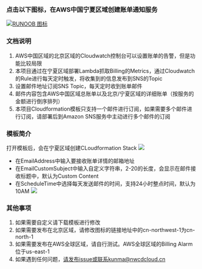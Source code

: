 ### 点击以下图标，在AWS中国宁夏区域创建账单通知服务
[![RUNOOB 图标](https://nwcdlab.s3.cn-northwest-1.amazonaws.com.cn/cloudformation/cf.png)](https://console.amazonaws.cn/cloudformation/home?region=cn-northwest-1#/stacks/new?stackName=awsChinaRegionBillingNotice&templateURL=https://nwcdlab.s3.cn-northwest-1.amazonaws.com.cn/cloudformation/lambdaBilling/chinaBillingNotice.yaml)

### 文档说明
1. AWS中国区域的北京区域的Cloudwatch控制台可以设置账单的告警，但是功能比较局限
2. 本项目通过在宁夏区域部署Lambda抓取Billing的Metrics，通过Cloudwatch的Rule进行每天定时触发，将收集到的信息发布到SNS的Topic
3. 设置邮件地址订阅SNS Topic，每天定时收到账单邮件
4. 邮件内容包含AWS中国区域总账单以及北京/宁夏区域的详细账单（按服务的金额进行倒序排列）
5. 本项目Cloudformation模板只支持一个邮件进行订阅，如果需要多个邮件进行订阅，请部署后到Amazon SNS服务中主动进行多个邮件的订阅

### 模板简介
打开模板后，会在宁夏区域创建CLoudformation Stack
![](https://nwcdlab.s3.cn-northwest-1.amazonaws.com.cn/cloudformation/lambdaBilling/billingCfA.jpg)

* 在EmailAddress中输入要接收账单详情的邮箱地址
* 在EmailCustomSubject中输入自定义字符串，2-20的长度，会显示在邮件接收标题中，默认为Custom Content
* 在ScheduleTime中选择每天发送邮件的时间，支持24小时整点时间，默认为10AM
![](https://nwcdlab.s3.cn-northwest-1.amazonaws.com.cn/cloudformation/lambdaBilling/billingCfB.jpg)

### 其他事项
1. 如果需要自定义请下载模板进行修改
2. 如果需要发布在北京区域，请修改图标的链接地址中的cn-northwest-1为cn-north-1
3. 如果需要发布在AWS全球区域，请自行测试。AWS全球区域的Billing Alarm位于us-east-1
4. 如果遇到任何问题，请发布issue或联系kunma@nwcdcloud.cn
